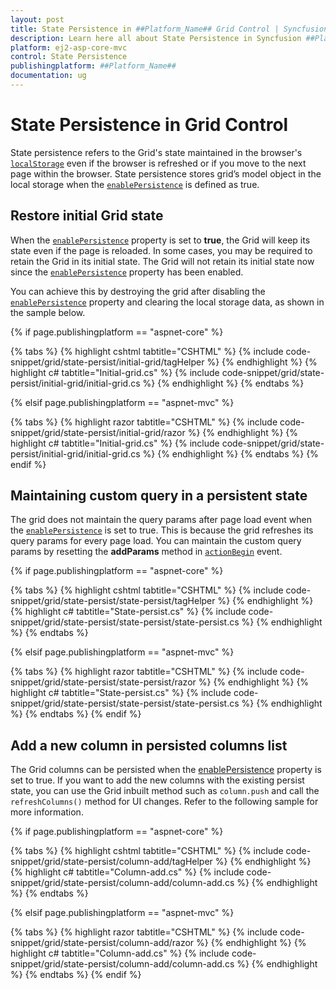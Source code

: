 ```yaml
---
layout: post
title: State Persistence in ##Platform_Name## Grid Control | Syncfusion
description: Learn here all about State Persistence in Syncfusion ##Platform_Name## Grid component of Syncfusion Essential JS 2 and more.
platform: ej2-asp-core-mvc
control: State Persistence
publishingplatform: ##Platform_Name##
documentation: ug
---
```



# State Persistence in Grid Control

State persistence refers to the Grid's state maintained in the browser's [`localStorage`](https://www.w3schools.com/html/html5_webstorage.asp#) even if the browser is refreshed or if you move to the next page within the browser. State persistence stores grid’s model object in the local storage when the [`enablePersistence`](https://help.syncfusion.com/cr/aspnetcore-js2/Syncfusion.EJ2.Grids.Grid.html#Syncfusion_EJ2_Grids_Grid_EnablePersistence) is defined as true.

## Restore initial Grid state

When the [`enablePersistence`](https://help.syncfusion.com/cr/aspnetcore-js2/Syncfusion.EJ2.Grids.Grid.html#Syncfusion_EJ2_Grids_Grid_EnablePersistence) property is set to **true**, the Grid will keep its state even if the page is reloaded. In some cases, you may be required to retain the Grid in its initial state. The Grid will not retain its initial state now since the [`enablePersistence`](https://help.syncfusion.com/cr/aspnetcore-js2/Syncfusion.EJ2.Grids.Grid.html#Syncfusion_EJ2_Grids_Grid_EnablePersistence) property has been enabled.

You can achieve this by destroying the grid after disabling the [`enablePersistence`](https://help.syncfusion.com/cr/aspnetcore-js2/Syncfusion.EJ2.Grids.Grid.html#Syncfusion_EJ2_Grids_Grid_EnablePersistence) property and clearing the local storage data, as shown in the sample below.

{% if page.publishingplatform == "aspnet-core" %}

{% tabs %}
{% highlight cshtml tabtitle="CSHTML" %}
{% include code-snippet/grid/state-persist/initial-grid/tagHelper %}
{% endhighlight %}
{% highlight c# tabtitle="Initial-grid.cs" %}
{% include code-snippet/grid/state-persist/initial-grid/initial-grid.cs %}
{% endhighlight %}
{% endtabs %}

{% elsif page.publishingplatform == "aspnet-mvc" %}

{% tabs %}
{% highlight razor tabtitle="CSHTML" %}
{% include code-snippet/grid/state-persist/initial-grid/razor %}
{% endhighlight %}
{% highlight c# tabtitle="Initial-grid.cs" %}
{% include code-snippet/grid/state-persist/initial-grid/initial-grid.cs %}
{% endhighlight %}
{% endtabs %}
{% endif %}



## Maintaining custom query in a persistent state

The grid does not maintain the query params after page load event when the [`enablePersistence`](https://help.syncfusion.com/cr/aspnetcore-js2/Syncfusion.EJ2.Grids.Grid.html#Syncfusion_EJ2_Grids_Grid_EnablePersistence) is set to true. This is because the grid refreshes its query params for every page load. You can maintain the custom query params by resetting the **addParams** method in [`actionBegin`](https://help.syncfusion.com/cr/aspnetcore-js2/Syncfusion.EJ2.Grids.Grid.html#Syncfusion_EJ2_Grids_Grid_ActionBegin) event.

{% if page.publishingplatform == "aspnet-core" %}

{% tabs %}
{% highlight cshtml tabtitle="CSHTML" %}
{% include code-snippet/grid/state-persist/state-persist/tagHelper %}
{% endhighlight %}
{% highlight c# tabtitle="State-persist.cs" %}
{% include code-snippet/grid/state-persist/state-persist/state-persist.cs %}
{% endhighlight %}
{% endtabs %}

{% elsif page.publishingplatform == "aspnet-mvc" %}

{% tabs %}
{% highlight razor tabtitle="CSHTML" %}
{% include code-snippet/grid/state-persist/state-persist/razor %}
{% endhighlight %}
{% highlight c# tabtitle="State-persist.cs" %}
{% include code-snippet/grid/state-persist/state-persist/state-persist.cs %}
{% endhighlight %}
{% endtabs %}
{% endif %}



## Add a new column in persisted columns list

The Grid columns can be persisted when the [enablePersistence](https://help.syncfusion.com/cr/aspnetcore-js2/Syncfusion.EJ2.Grids.Grid.html#Syncfusion_EJ2_Grids_Grid_EnablePersistence) property is set to true. If you want to add the new columns with the existing persist state, you can use the Grid inbuilt method such as `column.push` and call the `refreshColumns()` method for UI changes. Refer to the following sample for more information.

{% if page.publishingplatform == "aspnet-core" %}

{% tabs %}
{% highlight cshtml tabtitle="CSHTML" %}
{% include code-snippet/grid/state-persist/column-add/tagHelper %}
{% endhighlight %}
{% highlight c# tabtitle="Column-add.cs" %}
{% include code-snippet/grid/state-persist/column-add/column-add.cs %}
{% endhighlight %}
{% endtabs %}

{% elsif page.publishingplatform == "aspnet-mvc" %}

{% tabs %}
{% highlight razor tabtitle="CSHTML" %}
{% include code-snippet/grid/state-persist/column-add/razor %}
{% endhighlight %}
{% highlight c# tabtitle="Column-add.cs" %}
{% include code-snippet/grid/state-persist/column-add/column-add.cs %}
{% endhighlight %}
{% endtabs %}
{% endif %}

